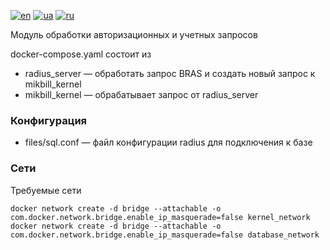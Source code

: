 [![en](https://img.shields.io/badge/lang-en-red.svg)](README.md)
[![ua](https://img.shields.io/badge/lang-ua-yellow.svg)](README.ua.md)
[![ru](https://img.shields.io/badge/lang-ru-blue.svg)](README.ru.md)

Модуль обработки авторизационных и учетных запросов

docker-compose.yaml состоит из
  + radius_server — обработать запрос BRAS и создать новый запрос к mikbill_kernel
  + mikbill_kernel — обрабатывает запрос от radius_server

### Конфигурация
  + files/sql.conf — файл конфигурации radius для подключения к базе

### Сети

Требуемые сети

```
docker network create -d bridge --attachable -o com.docker.network.bridge.enable_ip_masquerade=false kernel_network
docker network create -d bridge --attachable -o com.docker.network.bridge.enable_ip_masquerade=false database_network
```
